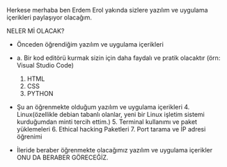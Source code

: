 Herkese merhaba ben Erdem Erol yakında sizlere yazılım ve uygulama içerikleri paylaşıyor olacağım.

NELER Mİ OLACAK?
- Önceden öğrendiğim yazılım ve uygulama içerikleri
- a. Bir kod editörü kurmak sizin için daha faydalı ve pratik olacaktır
  (örn: Visual Studio Code)
  1. HTML
  2. CSS
  3. PYTHON
  
- Şu an öğrenmekte olduğum yazılım ve uygulama içerikleri
  4. Linux(özellikle debian tabanlı olanlar, yeni bir Linux işletim sistemi kurduğumdan minti tercih ettim.)
  5. Terminal kullanımı ve paket yüklemeleri
  6. Ethical hacking Paketleri
  7. Port tarama ve İP adresi öğrenimi

- İleride beraber öğrenmekte olacağımız yazılım ve uygulama içerikler
  ONU DA BERABER GÖRECEĞİZ.
